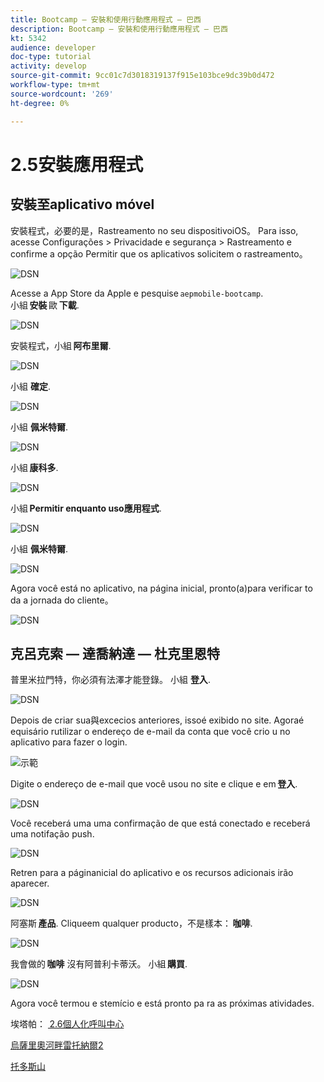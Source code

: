 ```yaml
---
title: Bootcamp — 安裝和使用行動應用程式 — 巴西
description: Bootcamp — 安裝和使用行動應用程式 — 巴西
kt: 5342
audience: developer
doc-type: tutorial
activity: develop
source-git-commit: 9cc01c7d3018319137f915e103bce9dc39b0d472
workflow-type: tm+mt
source-wordcount: '269'
ht-degree: 0%

---
```


# 2.5安裝應用程式


## 安裝至aplicativo móvel

安裝程式，必要的是，Rastreamento no seu dispositivoiOS。 Para isso, acesse Configurações > Privacidade e segurança > Rastreamento e confirme a opção Permitir que os aplicativos solicitem o rastreamento。

![DSN](./../uc3/images/app4.png)

Acesse a App Store da Apple e pesquise `aepmobile-bootcamp`.\
小組 **安裝** 歐 **下載**.

![DSN](./../uc3/images/app1.png)

安裝程式，小組 **阿布里爾**.

![DSN](./../uc3/images/app2.png)

小組 **確定**.

![DSN](./../uc3/images/app9.png)

小組 **佩米特爾**.

![DSN](./../uc3/images/app3.png)

小組 **康科多**.

![DSN](./../uc3/images/app7.png)

小組 **Permitir enquanto uso應用程式**.

![DSN](./../uc3/images/app8.png)

小組 **佩米特爾**.

![DSN](./../uc3/images/app5.png)

Agora você está no aplicativo, na página inicial, pronto(a)para verificar to da a jornada do cliente。

![DSN](./../uc3/images/app12.png)

## 克呂克索 — 達喬納達 — 杜克里恩特

普里米拉門特，你必須有法澤才能登錄。 小組 **登入**.

![DSN](./../uc3/images/app13.png)

Depois de criar sua與excecios anteriores, issoé exibido no site. Agoraé equisário rutilizar o endereço de e-mail da conta que você crio u no aplicativo para fazer o login.

![示範](./../uc3/images/pv1.png)

Digite o endereço de e-mail que você usou no site e clique e em **登入**.

![DSN](./../uc3/images/app14.png)

Você receberá uma uma confirmação de que está conectado e receberá uma notifação push.

![DSN](./../uc3/images/app15.png)

Retren para a páginanicial do aplicativo e os recursos adicionais irão aparecer.

![DSN](./../uc3/images/app17.png)

阿塞斯 **產品**. Cliqueem qualquer producto，不是樣本： **咖啡**.

![DSN](./images/app19.png)

我會做的 **咖啡** 沒有阿普利卡蒂沃。 小組 **購買**.

![DSN](./images/app20.png)

Agora você termou e stemício e está pronto pa ra as próximas atividades.

埃塔帕： [ 2.6個人化呼叫中心](./ex6.md)

[烏薩里奧河畔雷托納爾2](./uc2.md)

[托多斯山](../../overview.md)
